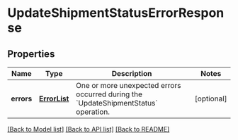 # UpdateShipmentStatusErrorResponse

## Properties
Name | Type | Description | Notes
------------ | ------------- | ------------- | -------------
**errors** | [**ErrorList**](ErrorList.md) | One or more unexpected errors occurred during the &#x60;UpdateShipmentStatus&#x60; operation. | [optional] 

[[Back to Model list]](../README.md#documentation-for-models) [[Back to API list]](../README.md#documentation-for-api-endpoints) [[Back to README]](../README.md)


